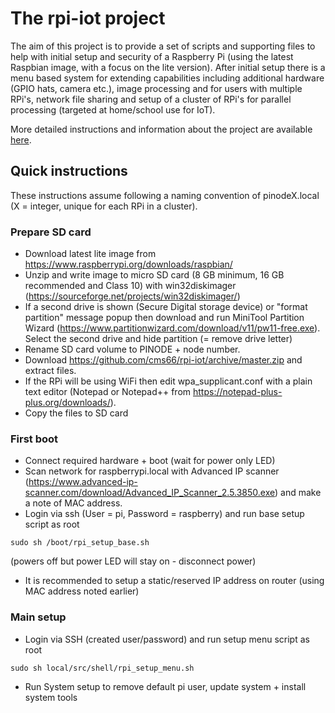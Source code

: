 # The rpi-iot project
The aim of this project is to provide a set of scripts and supporting files to help with initial setup and security of a Raspberry Pi (using the latest Raspbian image, with a focus on the lite version). After initial setup there is a menu based system for extending capabilities including additional hardware (GPIO hats, camera etc.), image processing and for users with multiple RPi's, network file sharing and setup of a cluster of RPi's for parallel processing (targeted at home/school use for IoT).

More detailed instructions and information about the project are available [here](../../wiki/The-rpi-iot-project).

## Quick instructions
These instructions assume following a naming convention of pinodeX.local (X = integer, unique for each RPi in a cluster).
### Prepare SD card
 - Download latest lite image from https://www.raspberrypi.org/downloads/raspbian/
 - Unzip and write image to micro SD card (8 GB minimum, 16 GB recommended and Class 10) with win32diskimager (https://sourceforge.net/projects/win32diskimager/)
 - If a second drive is shown (Secure Digital storage device) or "format partition" message popup then download and run MiniTool Partition Wizard (https://www.partitionwizard.com/download/v11/pw11-free.exe). Select the second drive and hide partition (= remove drive letter)
 - Rename SD card volume to PINODE + node number.
 - Download https://github.com/cms66/rpi-iot/archive/master.zip and extract files.
 - If the RPi will be using WiFi then edit wpa_supplicant.conf with a plain text editor (Notepad or Notepad++ from https://notepad-plus-plus.org/downloads/).
 - Copy the files to SD card

### First boot
 - Connect required hardware + boot (wait for power only LED)
 - Scan network for raspberrypi.local with Advanced IP scanner (https://www.advanced-ip-scanner.com/download/Advanced_IP_Scanner_2.5.3850.exe) and make a note of MAC address.
 - Login via ssh (User = pi, Password = raspberry) and run base setup script as root
<pre><code>sudo sh /boot/rpi_setup_base.sh</code></pre> (powers off but power LED will stay on - disconnect power)
 - It is recommended to setup a static/reserved IP address on router (using MAC address noted earlier)

### Main setup
 - Login via SSH (created user/password) and run setup menu script as root
<pre><code>sudo sh local/src/shell/rpi_setup_menu.sh</code></pre>
 - Run System setup to remove default pi user, update system + install system tools
